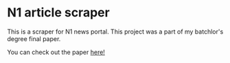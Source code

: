 # N1 article scraper
This is a scraper for N1 news portal. 
This project was a part of my batchlor's degree final paper.

You can check out the paper [here!](https://github.com/user-attachments/files/18215899/Svan.Tipuric.Final.Project.pdf)


